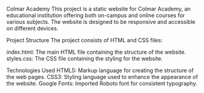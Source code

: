  Colmar Academy
 This project is a static website for Colmar Academy, an educational institution offering both on-campus and online courses for various subjects. The website is designed to be responsive and accessible on different devices.

Project Structure
The project consists of HTML and CSS files:

index.html: The main HTML file containing the structure of the website.
styles.css: The CSS file containing the styling for the website.

Technologies Used
HTML5: Markup language for creating the structure of the web pages.
CSS3: Styling language used to enhance the appearance of the website.
Google Fonts: Imported Roboto font for consistent typography.
